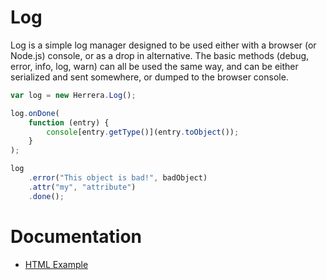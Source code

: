 Log
===

Log is a simple log manager designed to be used either with a browser (or
Node.js) console, or as a drop in alternative. The basic methods (debug, error,
info, log, warn) can all be used the same way, and can be either serialized and
sent somewhere, or dumped to the browser console.

```javascript
var log = new Herrera.Log();

log.onDone(
    function (entry) {
        console[entry.getType()](entry.toObject());
    }
);

log
    .error("This object is bad!", badObject)
    .attr("my", "attribute")
    .done();
```

Documentation
=============

- [HTML Example][]

[HTML Example]: doc/example.html
